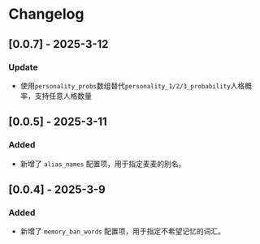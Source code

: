 # Changelog

## [0.0.7] - 2025-3-12
### Update
- 使用`personality_probs`数组替代`personality_1/2/3_probability`人格概率，支持任意人格数量

## [0.0.5] - 2025-3-11
### Added
- 新增了 `alias_names` 配置项，用于指定麦麦的别名。

## [0.0.4] - 2025-3-9
### Added
- 新增了 `memory_ban_words` 配置项，用于指定不希望记忆的词汇。



